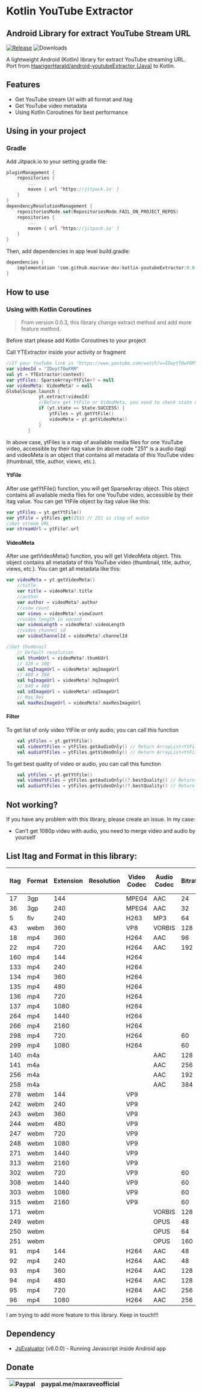 # Kotlin YouTube Extractor
## Android Library for extract YouTube Stream URL

[![Release](https://jitpack.io/v/maxrave-dev/kotlin-youtubeExtractor.svg)](https://jitpack.io/#maxrave-dev/kotlin-youtubeExtractor) ![Downloads](https://jitpack.io/v/maxrave-dev/kotlin-youtubeExtractor/month.svg)


A lightweight Android (Kotlin) library for extract YouTube streaming URL. Port from [HaarigerHarald/android-youtubeExtractor (Java)](https://github.com/HaarigerHarald/android-youtubeExtractor) to Kotlin.

## Features

- Get YouTube stream Url with all format and itag
- Get YouTube video metadata
- Using Kotlin Coroutines for best performance
## Using in your project
### Gradle

Add Jitpack.io to your setting.gradle file:

```kotlin
pluginManagement {
    repositories {
        ...
        maven { url 'https://jitpack.io' }
    }
}
dependencyResolutionManagement {
    repositoriesMode.set(RepositoriesMode.FAIL_ON_PROJECT_REPOS)
    repositories {
        ...
        maven { url 'https://jitpack.io' }
    }
}
```

Then, add dependencies in app level build.gradle:

```kotlin
dependencies {
    implementation 'com.github.maxrave-dev:kotlin-youtubeExtractor:0.0.3'
}
```

## How to use

### Using with Kotlin Coroutines
>From version 0.0.3, this library change extract method and add more feature method.

Before start please add Kotlin Coroutines to your project

Call YTExtractor inside your activity or fragment
```kotlin
//If your YouTube link is "https://www.youtube.com/watch?v=IDwytT0wFRM" so this videoId is "IDwytT0wFRM"
var videoId = "IDwytT0wFRM"
val yt = YTExtractor(context)
var ytFiles: SparseArray<YtFile>? = null
var videoMeta: VideoMeta? = null
GlobalScope.launch {
            yt.extract(videoId)
            //Before get YtFile or VideoMeta, you need to check state of yt object
            if (yt.state == State.SUCCESS) {
                ytFiles = yt.getYtFile()
                videoMeta = yt.getVideoMeta()
            }
        }
```
In above case, ytFiles is a map of available media files for one YouTube video, accessible by their itag value (in above code "251" is a audio itag) and videoMeta is an object that contains all metadata of this YouTube video (thumbnail, title, author, views, etc.).

#### YtFile
After use getYtFile() function, you will get SparseArray<YtFile> object. This object contains all available media files for one YouTube video, accessible by their itag value. You can get YtFile object by itag value like this:
```kotlin
var ytFiles = yt.getYtFile()
var ytFile = ytFiles.get(251) // 251 is itag of audio
//Get stream URL
var streamUrl = ytFile?.url
```
#### VideoMeta
After use getVideoMeta() function, you will get VideoMeta object. This object contains all metadata of this YouTube video (thumbnail, title, author, views, etc.). You can get all metadata like this:
```kotlin
var videoMeta = yt.getVideoMeta()
    //title
    var title = videoMeta?.title
    //author
    var author = videoMeta?.author
    //view count
    var views = videoMeta?.viewCount
    //video length in second
    var videoLength = videoMeta?.videoLength
    //video channel id
    var videoChannelId = videoMeta?.channelId

//Get thumbnail
    // Default resolution
    val thumbUrl = videoMeta?.thumbUrl
    // 320 x 180
    val mqImageUrl = videoMeta?.mqImageUrl
    // 480 x 360
    val hqImageUrl = videoMeta?.hqImageUrl
    // 640 x 480
    val sdImageUrl = videoMeta?.sdImageUrl
    // Max Res
    val maxResImageUrl = videoMeta?.maxResImageUrl
```
#### Filter
To get list of only video YtFile or only audio, you can call this function
```kotlin
    val ytFiles = yt.getYtFile()
    val videoYtFiles = ytFiles.getAudioOnly() // Return ArrayList<YtFile> of only video
    val audioYtFiles = ytFiles.getVideoOnly() // Return ArrayList<YtFile> of only audio
```
To get best quality of video or audio, you can call this function
```kotlin
    val ytFiles = yt.getYtFile()
    val videoYtFiles = ytFiles.getAudioOnly()?.bestQuality() // Return best quality video
    val audioYtFiles = ytFiles.getVideoOnly()?.bestQuality() // Return best quality audio
```

## Not working?
If you have any problem with this library, please create an issue.
In my case:
- Can't get 1080p video with audio, you need to merge video and audio by yourself

## List Itag and Format in this library:

| Itag | Format | Extension | Resolution | Video Codec | Audio Codec | Bitrate | Dash | HLS Live Stream | AUDIO ONLY |
|------|--------|-----------|------------|-------------|-------------|---------|------|----------------|------------|
| 17   | 3gp    | 144       |            | MPEG4       | AAC         | 24      |      |                |            |
| 36   | 3gp    | 240       |            | MPEG4       | AAC         | 32      |      |                |            |
| 5    | flv    | 240       |            | H263        | MP3         | 64      |      |                |            |
| 43   | webm   | 360       |            | VP8         | VORBIS      | 128     |      |                |            |
| 18   | mp4    | 360       |            | H264        | AAC         | 96      |      |                |            |
| 22   | mp4    | 720       |            | H264        | AAC         | 192     |      |                |            |
| 160  | mp4    | 144       |            | H264        |             |         | true |                |            |
| 133  | mp4    | 240       |            | H264        |             |         | true |                |            |
| 134  | mp4    | 360       |            | H264        |             |         | true |                |            |
| 135  | mp4    | 480       |            | H264        |             |         | true |                |            |
| 136  | mp4    | 720       |            | H264        |             |         | true |                |            |
| 137  | mp4    | 1080      |            | H264        |             |         | true |                |            |
| 264  | mp4    | 1440      |            | H264        |             |         | true |                |            |
| 266  | mp4    | 2160      |            | H264        |             |         | true |                |            |
| 298  | mp4    | 720       |            | H264        |             | 60      | true |                |            |
| 299  | mp4    | 1080      |            | H264        |             | 60      | true |                |            |
| 140  | m4a    |           |            |             | AAC         | 128     | true |                | true       |
| 141  | m4a    |           |            |             | AAC         | 256     | true |                | true       |
| 256  | m4a    |           |            |             | AAC         | 192     | true |                | true       |
| 258  | m4a    |           |            |             | AAC         | 384     | true |                | true       |
| 278  | webm   | 144       |            | VP9         |             |         | true |                |            |
| 242  | webm   | 240       |            | VP9         |             |         | true |                |            |
| 243  | webm   | 360       |            | VP9         |             |         | true |                |            |
| 244  | webm   | 480       |            | VP9         |             |         | true |                |            |
| 247  | webm   | 720       |            | VP9         |             |         | true |                |            |
| 248  | webm   | 1080      |            | VP9         |             |         | true |                |            |
| 271  | webm   | 1440      |            | VP9         |             |         | true |                |            |
| 313  | webm   | 2160      |            | VP9         |             |         | true |                |            |
| 302  | webm   | 720       |            | VP9         |             | 60      | true |                |            |
| 308  | webm   | 1440      |            | VP9         |             | 60      | true |                |            |
| 303  | webm   | 1080      |            | VP9         |             | 60      | true |                |            |
| 315  | webm   | 2160      |            | VP9         |             | 60      | true |                |            |
| 171  | webm   |           |            |             | VORBIS      | 128     | true |                | true       |
| 249  | webm   |           |            |             | OPUS        | 48      | true |                | true       |
| 250  | webm   |           |            |             | OPUS        | 64      | true |                | true       |
| 251  | webm   |           |            |             | OPUS        | 160     | true |                | true       |
| 91   | mp4    | 144       |            | H264        | AAC         | 48      |      | true           | true       |
| 92   | mp4    | 240       |            | H264        | AAC         | 48      |      | true           | true       |
| 93   | mp4    | 360       |            | H264        | AAC         | 128     |      | true           | true       |
| 94   | mp4    | 480       |            | H264        | AAC         | 128     |      | true           | true       |
| 95   | mp4    | 720       |            | H264        | AAC         | 256     |      | true           | true       |
| 96   | mp4    | 1080      |            | H264        | AAC         | 256     |      | true           | true       |

I am trying to add more feature to this library. Keep in touch!!!

## Dependency

- [JsEvaluator](https://github.com/evgenyneu/js-evaluator-for-android) (v6.0.0) - Running Javascript inside Android app

## Donate
|   ![Paypal](https://upload.wikimedia.org/wikipedia/commons/archive/b/b5/20230314142950%21PayPal.svg)         | paypal.me/maxraveofficial |
|-------|---------|

